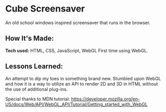 # Cube Screensaver
An old school windows inspired screensaver that runs in the browser.

## How It's Made:
**Tech used:** HTML, CSS, JavaScript, WebGL
First time using WebGL.

## Lessons Learned:
An attempt to dip my toes in something brand new. 
Stumbled upon WebGL and how it is a way to utilize an API to render 2D and 3D in HTML without the use of additional plug-ins.

Special thanks to MDN tutorial: https://developer.mozilla.org/en-US/docs/Web/API/WebGL_API/Tutorial/Getting_started_with_WebGL
